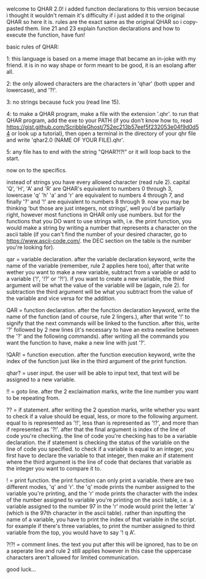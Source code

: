 welcome to QHAR 2.0! i added function declarations to this version because i thought it wouldn't remain it's difficulty if i just added it to the original QHAR so here it is. rules are the exact same as the original QHAR so i copy-pasted them. line 21 and 23 explain function declarations and how to execute the function, have fun!

basic rules of QHAR:

1: this language is based on a meme image that became an in-joke with my friend. it is in no way shape or form meant to be good, it is an esolang after all.

2: the only allowed characters are the characters in 'qhar' (both upper and lowercase), and '?!'.

3: no strings because fuck you (read line 15).

4: to make a QHAR program, make a file with the extension '.qhr'. to run that QHAR program, add the exe to your PATH (if you don't know how to, read https://gist.github.com/ScribbleGhost/752ec213b57eef5f232053e04f9d0d54 or look up a tutorial), then open a terminal in the directory of your qhr file and write 'qhar2.0 (NAME OF YOUR FILE).qhr'.

5: any file has to end with the string "QHAR?!?!" or it will loop back to the start.

now on to the specifics.

instead of strings you have every allowed character (read rule 2). capital 'Q', 'H', 'A' and 'R' are QHAR's equivalent to numbers 0 through 3, lowercase 'q' 'h' 'a' and 'r' are equivalent to numbers 4 through 7, and finally '?' and '!' are equivalent to numbers 8 through 9. now you may be thinking 'but those are just integers, not strings', well you'd be partially right, however most functions in QHAR only use numbers. but for the functions that you DO want to use strings with, i.e. the print function, you would make a string by writing a number that represents a character on the ascii table (if you can't find the number of your desired character, go to https://www.ascii-code.com/. the DEC section on the table is the number you're looking for).

qar = variable declaration. after the variable declaration keyword, write the name of the variable (remember, rule 2 applies here too), after that write wether you want to make a new variable, subtract from a variable or add to a variable ('!', '!?' or '?!'). if you want to create a new variable, the third argument will be what the value of the variable will be (again, rule 2). for subtraction the third argument will be what you subtract from the value of the variable and vice versa for the addition.

QAR = function declaration. after the function declaration keyword, write the name of the function (and of course, rule 2 lingers.), after that write '!' to signify that the next commands will be linked to the function. after this, write '?' followed by 2 new lines (it's necessary to have an extra newline between the '?' and the following commands). after writing all the commands you want the function to have, make a new line with just '?'.

!QAR! = function execution. after the function execution keyword, write the index of the function just like in the third argument of the print function.

qhar? = user input. the user will be able to input text, that text will be assigned to a new variable.

!! = goto line. after the 2 exclaimation marks, write the line number you want to be repeating from.

?? = if statement. after writing the 2 question marks, write whether you want to check if a value should be equal, less, or more to the following argument. equal to is represented as '!!', less than is represented as '!?', and more than if represented as '?!'. after that the final argument is index of the line of code you're checking. the line of code you're checking has to be a variable declaration. the if statement is checking the status of the variable on the line of code you specified. to check if a variable is equal to an integer, you first have to declare the variable to that integer, then make an if statement where the third argument is the line of code that declares that variable as the integer you want to compare it to.

! = print function. the print function can only print a variable. there are two different modes, 'q' and 'r'. the 'q' mode prints the number assigned to the variable you're printing, and the 'r' mode prints the character with the index of the number assigned to variable you're printing on the ascii table, i.e. a variable assigned to the number 97 in the 'r' mode would print the letter 'a' (which is the 97th character in the ascii table). rather than inputting the name of a variable, you have to print the index of that variable in the script. for example if there's three variables, to print the number assigned to third variable from the top, you would have to say '! q A'.

?!?! = comment lines. the text you put after this will be ignored, has to be on a seperate line and rule 2 still applies however in this case the uppercase characters aren't allowed for limited communication.

good luck...